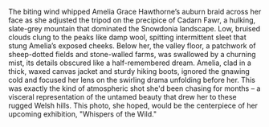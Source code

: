 The biting wind whipped Amelia Grace Hawthorne’s auburn braid across her face as she adjusted the tripod on the precipice of Cadarn Fawr, a hulking, slate-grey mountain that dominated the Snowdonia landscape.  Low, bruised clouds clung to the peaks like damp wool, spitting intermittent sleet that stung Amelia’s exposed cheeks. Below her, the valley floor, a patchwork of sheep-dotted fields and stone-walled farms, was swallowed by a churning mist, its details obscured like a half-remembered dream.  Amelia, clad in a thick, waxed canvas jacket and sturdy hiking boots, ignored the gnawing cold and focused her lens on the swirling drama unfolding before her.  This was exactly the kind of atmospheric shot she'd been chasing for months – a visceral representation of the untamed beauty that drew her to these rugged Welsh hills. This photo, she hoped, would be the centerpiece of her upcoming exhibition, "Whispers of the Wild."
